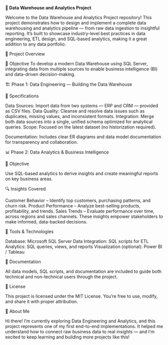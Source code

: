 ****🧠 Data Warehouse and Analytics Project****

Welcome to the Data Warehouse and Analytics Project repository!
This project demonstrates how to design and implement a complete data warehousing and analytics pipeline — from raw data ingestion to insightful reporting.
It’s built to showcase industry-level best practices in data engineering, ETL design, and SQL-based analytics, making it a great addition to any data portfolio.

🚀 Project Overview

🎯 Objective
To develop a modern Data Warehouse using SQL Server, integrating data from multiple sources to enable business intelligence (BI) and data-driven decision-making.

🏗️ Phase 1: Data Engineering — Building the Data Warehouse

🧩 Specifications

Data Sources: Import data from two systems — ERP and CRM — provided as CSV files.
Data Quality: Cleanse and resolve data issues such as duplicates, missing values, and inconsistent formats.
Integration: Merge both data sources into a single, unified schema optimized for analytical queries.
Scope: Focused on the latest dataset (no historization required).

Documentation: Includes clear ER diagrams and data model documentation for transparency and collaboration.

📊 Phase 2: Data Analytics & Business Intelligence

🎯 Objective

Use SQL-based analytics to derive insights and create meaningful reports on key business areas.

🔍 Insights Covered

Customer Behavior – Identify top customers, purchasing patterns, and churn risk.
Product Performance – Analyze best-selling products, profitability, and trends.
Sales Trends – Evaluate performance over time, across regions and sales channels.
These insights empower stakeholders to make informed, data-backed decisions.

🧰 Tools & Technologies

Database: Microsoft SQL Server
Data Integration: SQL scripts for ETL
Analytics: SQL queries, views, and reports
Visualization (optional): Power BI / Tableau

📘 Documentation

All data models, SQL scripts, and documentation are included to guide both technical and non-technical users through the project.

📄 License

This project is licensed under the MIT License.
You’re free to use, modify, and share it with proper attribution.

👋 About Me

Hi there!
I’m currently exploring Data Engineering and Analytics, and this project represents one of my first end-to-end implementations.
It helped me understand how to connect raw business data to real insights — and I’m excited to keep learning and building more projects like this!
